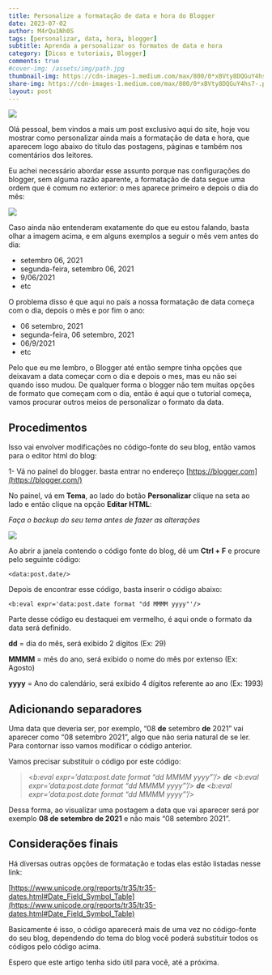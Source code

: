 ```yaml
---
title: Personalize a formatação de data e hora do Blogger
date: 2023-07-02
author: M4rQu1Nh0S
tags: [personalizar, data, hora, blogger]
subtitle: Aprenda a personalizar os formatos de data e hora
category: [Dicas e tutoriais, Blogger]
comments: true
#cover-img: /assets/img/path.jpg
thumbnail-img: https://cdn-images-1.medium.com/max/800/0*xBVty8DQGuY4hs7-.png
share-img: https://cdn-images-1.medium.com/max/800/0*xBVty8DQGuY4hs7-.png
layout: post
---
```


![](https://cdn-images-1.medium.com/max/800/0*xBVty8DQGuY4hs7-.png)

Olá pessoal, bem vindos a mais um post exclusivo aqui do site, hoje vou mostrar como personalizar ainda mais a formatação de data e hora, que aparecem logo abaixo do titulo das postagens, páginas e também nos comentários dos leitores.

Eu achei necessário abordar esse assunto porque nas configurações do blogger, sem alguma razão aparente, a formatação de data segue uma ordem que é comum no exterior: o mes aparece primeiro e depois o dia do mês:

![](https://cdn-images-1.medium.com/max/800/0*YU_4zREq31Unmg3g.png)

Caso ainda não entenderam exatamente do que eu estou falando, basta olhar a imagem acima, e em alguns exemplos a seguir o mês vem antes do dia:

-   setembro 06, 2021
-   segunda-feira, setembro 06, 2021
-   9/06/2021
-   etc

O problema disso é que aqui no país a nossa formatação de data começa com o dia, depois o mês e por fim o ano:

-   06 setembro, 2021
-   segunda-feira, 06 setembro, 2021
-   06/9/2021
-   etc

Pelo que eu me lembro, o Blogger até então sempre tinha opções que deixavam a data começar com o dia e depois o mes, mas eu não sei quando isso mudou. De qualquer forma o blogger não tem muitas opções de formato que começam com o dia, então é aqui que o tutorial começa, vamos procurar outros meios de personalizar o formato da data.

## Procedimentos

Isso vai envolver modificações no código-fonte do seu blog, então vamos para o editor html do blog:

1- Vá no painel do blogger. basta entrar no endereço [https://blogger.com](https://blogger.com/)

No painel, vá em **Tema**, ao lado do botão **Personalizar** clique na seta ao lado e então clique na opção **Editar HTML**:

_Faça o backup do seu tema antes de fazer as alterações_

![](https://cdn-images-1.medium.com/max/800/1*7ugvRKRObPv4VJYWdxefKQ.png)

Ao abrir a janela contendo o código fonte do blog, dê um **Ctrl + F** e procure pelo seguinte código:

	<data:post.date/>

Depois de encontrar esse código, basta inserir o código abaixo:

	<b:eval expr='data:post.date format "dd MMMM yyyy"'/>

Parte desse código eu destaquei em vermelho, é aqui onde o formato da data será definido.

**dd** = dia do mês, será exibido 2 dígitos (Ex: 29)

**MMMM** = mês do ano, será exibido o nome do mês por extenso (Ex: Agosto)

**yyyy** = Ano do calendário, será exibido 4 dígitos referente ao ano (Ex: 1993)

## Adicionando separadores

Uma data que deveria ser, por exemplo, “08 **de** setembro **de** 2021” vai aparecer como “08 setembro 2021”, algo que não seria natural de se ler. Para contornar isso vamos modificar o código anterior.

Vamos precisar substituir o código por este código:

> _<b:eval expr=’data:post.date format “dd MMMM yyyy”’/>_ **_de_** _<b:eval expr=’data:post.date format “dd MMMM yyyy”’/>_ **_de_** _<b:eval expr=’data:post.date format “dd MMMM yyyy”’/>_

Dessa forma, ao visualizar uma postagem a data que vai aparecer será por exemplo **08 de setembro de 2021** e não mais “08 setembro 2021”.

## Considerações finais

Há diversas outras opções de formatação e todas elas estão listadas nesse link:

[https://www.unicode.org/reports/tr35/tr35-dates.html#Date_Field_Symbol_Table](https://www.unicode.org/reports/tr35/tr35-dates.html#Date_Field_Symbol_Table)

Basicamente é isso, o código aparecerá mais de uma vez no código-fonte do seu blog, dependendo do tema do blog você poderá substituir todos os códigos pelo código acima.

Espero que este artigo tenha sido útil para você, até a próxima.
